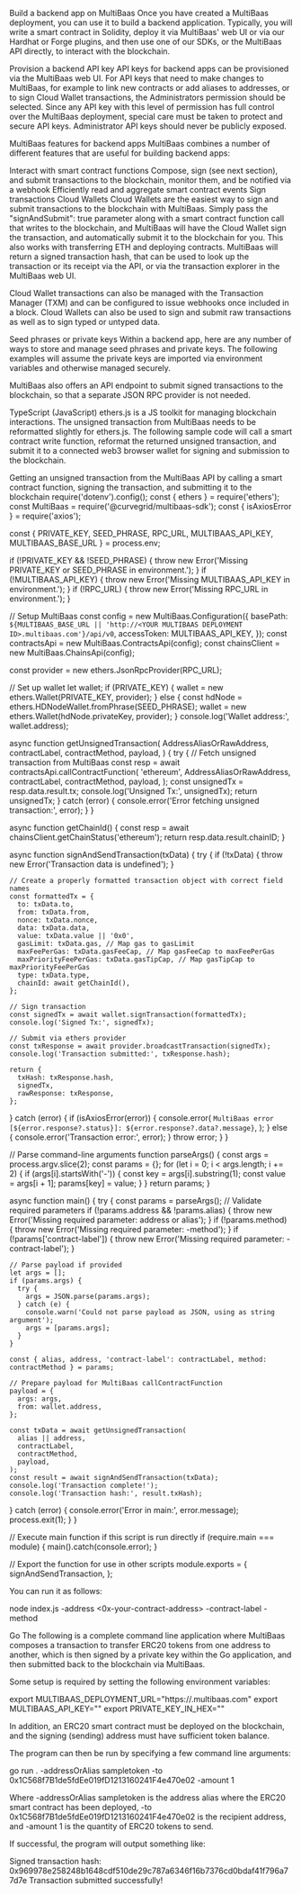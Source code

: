 Build a backend app on MultiBaas
Once you have created a MultiBaas deployment, you can use it to build a backend application. Typically, you will write a smart contract in Solidity, deploy it via MultiBaas' web UI or via our Hardhat or Forge plugins, and then use one of our SDKs, or the MultiBaas API directly, to interact with the blockchain.

Provision a backend API key
API keys for backend apps can be provisioned via the MultiBaas web UI. For API keys that need to make changes to MultiBaas, for example to link new contracts or add aliases to addresses, or to sign Cloud Wallet transactions, the Administrators permission should be selected. Since any API key with this level of permission has full control over the MultiBaas deployment, special care must be taken to protect and secure API keys. Administrator API keys should never be publicly exposed.

MultiBaas features for backend apps
MultiBaas combines a number of different features that are useful for building backend apps:

Interact with smart contract functions
Compose, sign (see next section), and submit transactions to the blockchain, monitor them, and be notified via a webhook
Efficiently read and aggregate smart contract events
Sign transactions
Cloud Wallets
Cloud Wallets are the easiest way to sign and submit transactions to the blockchain with MultiBaas. Simply pass the "signAndSubmit": true parameter along with a smart contract function call that writes to the blockchain, and MultiBaas will have the Cloud Wallet sign the transaction, and automatically submit it to the blockchain for you. This also works with transferring ETH and deploying contracts. MultiBaas will return a signed transaction hash, that can be used to look up the transaction or its receipt via the API, or via the transaction explorer in the MultiBaas web UI.

Cloud Wallet transactions can also be managed with the Transaction Manager (TXM) and can be configured to issue webhooks once included in a block. Cloud Wallets can also be used to sign and submit raw transactions as well as to sign typed or untyped data.

Seed phrases or private keys
Within a backend app, here are any number of ways to store and manage seed phrases and private keys. The following examples will assume the private keys are imported via environment variables and otherwise managed securely.

MultiBaas also offers an API endpoint to submit signed transactions to the blockchain, so that a separate JSON RPC provider is not needed.

TypeScript (JavaScript)
ethers.js is a JS toolkit for managing blockchain interactions. The unsigned transaction from MultiBaas needs to be reformatted slightly for ethers.js. The following sample code will call a smart contract write function, reformat the returned unsigned transaction, and submit it to a connected web3 browser wallet for signing and submission to the blockchain.

Getting an unsigned transaction from the MultiBaas API by calling a smart contract function, signing the transaction, and submitting it to the blockchain
require('dotenv').config();
const { ethers } = require('ethers');
const MultiBaas = require('@curvegrid/multibaas-sdk');
const { isAxiosError } = require('axios');

const { PRIVATE_KEY, SEED_PHRASE, RPC_URL, MULTIBAAS_API_KEY, MULTIBAAS_BASE_URL } = process.env;

if (!PRIVATE_KEY && !SEED_PHRASE) {
  throw new Error('Missing PRIVATE_KEY or SEED_PHRASE in environment.');
}
if (!MULTIBAAS_API_KEY) {
  throw new Error('Missing MULTIBAAS_API_KEY in environment.');
}
if (!RPC_URL) {
  throw new Error('Missing RPC_URL in environment.');
}

// Setup MultiBaas
const config = new MultiBaas.Configuration({
  basePath: `${MULTIBAAS_BASE_URL || 'http://<YOUR MULTIBAAS DEPLOYMENT ID>.multibaas.com'}/api/v0`,
  accessToken: MULTIBAAS_API_KEY,
});
const contractsApi = new MultiBaas.ContractsApi(config);
const chainsClient = new MultiBaas.ChainsApi(config);

const provider = new ethers.JsonRpcProvider(RPC_URL);

// Set up wallet
let wallet;
if (PRIVATE_KEY) {
  wallet = new ethers.Wallet(PRIVATE_KEY, provider);
} else {
  const hdNode = ethers.HDNodeWallet.fromPhrase(SEED_PHRASE);
  wallet = new ethers.Wallet(hdNode.privateKey, provider);
}
console.log('Wallet address:', wallet.address);

async function getUnsignedTransaction(
  AddressAliasOrRawAddress,
  contractLabel,
  contractMethod,
  payload,
) {
  try {
    // Fetch unsigned transaction from MultiBaas
    const resp = await contractsApi.callContractFunction(
      'ethereum',
      AddressAliasOrRawAddress,
      contractLabel,
      contractMethod,
      payload,
    );
    const unsignedTx = resp.data.result.tx;
    console.log('Unsigned Tx:', unsignedTx);
    return unsignedTx;
  } catch (error) {
    console.error('Error fetching unsigned transaction:', error);
  }
}

async function getChainId() {
  const resp = await chainsClient.getChainStatus('ethereum');
  return resp.data.result.chainID;
}

async function signAndSendTransaction(txData) {
  try {
    if (!txData) {
      throw new Error('Transaction data is undefined');
    }

    // Create a properly formatted transaction object with correct field names
    const formattedTx = {
      to: txData.to,
      from: txData.from,
      nonce: txData.nonce,
      data: txData.data,
      value: txData.value || '0x0',
      gasLimit: txData.gas, // Map gas to gasLimit
      maxFeePerGas: txData.gasFeeCap, // Map gasFeeCap to maxFeePerGas
      maxPriorityFeePerGas: txData.gasTipCap, // Map gasTipCap to maxPriorityFeePerGas
      type: txData.type,
      chainId: await getChainId(),
    };

    // Sign transaction
    const signedTx = await wallet.signTransaction(formattedTx);
    console.log('Signed Tx:', signedTx);

    // Submit via ethers provider
    const txResponse = await provider.broadcastTransaction(signedTx);
    console.log('Transaction submitted:', txResponse.hash);

    return {
      txHash: txResponse.hash,
      signedTx,
      rawResponse: txResponse,
    };
  } catch (error) {
    if (isAxiosError(error)) {
      console.error(
        `MultiBaas error [${error.response?.status}]: ${error.response?.data?.message}`,
      );
    } else {
      console.error('Transaction error:', error);
    }
    throw error;
  }
}

// Parse command-line arguments
function parseArgs() {
  const args = process.argv.slice(2);
  const params = {};
  for (let i = 0; i < args.length; i += 2) {
    if (args[i].startsWith('-')) {
      const key = args[i].substring(1);
      const value = args[i + 1];
      params[key] = value;
    }
  }
  return params;
}

async function main() {
  try {
    const params = parseArgs();
    // Validate required parameters
    if (!params.address && !params.alias) {
      throw new Error('Missing required parameter: address or alias');
    }
    if (!params.method) {
      throw new Error('Missing required parameter: -method');
    }
    if (!params['contract-label']) {
      throw new Error('Missing required parameter: -contract-label');
    }

    // Parse payload if provided
    let args = [];
    if (params.args) {
      try {
        args = JSON.parse(params.args);
      } catch (e) {
        console.warn('Could not parse payload as JSON, using as string argument');
        args = [params.args];
      }
    }

    const { alias, address, 'contract-label': contractLabel, method: contractMethod } = params;

    // Prepare payload for MultiBaas callContractFunction
    payload = {
      args: args,
      from: wallet.address,
    };

    const txData = await getUnsignedTransaction(
      alias || address,
      contractLabel,
      contractMethod,
      payload,
    );
    const result = await signAndSendTransaction(txData);
    console.log('Transaction complete!');
    console.log('Transaction hash:', result.txHash);
  } catch (error) {
    console.error('Error in main:', error.message);
    process.exit(1);
  }
}

// Execute main function if this script is run directly
if (require.main === module) {
  main().catch(console.error);
}

// Export the function for use in other scripts
module.exports = {
  signAndSendTransaction,
};


You can run it as follows:

node index.js -address <0x-your-contract-address> -contract-label <your-contract-label> -method <your-contract-method-name>


Go
The following is a complete command line application where MultiBaas composes a transaction to transfer ERC20 tokens from one address to another, which is then signed by a private key within the Go application, and then submitted back to the blockchain via MultiBaas.

Some setup is required by setting the following environment variables:

export MULTIBAAS_DEPLOYMENT_URL="https://<YOUR MULTIBAAS DEPLOYMENT ID>.multibaas.com"
export MULTIBAAS_API_KEY="<YOUR MULTIBAAS DAPP USER API KEY>"
export PRIVATE_KEY_IN_HEX="<PRIVATE KEY FOR SIGNING THE TRANSACTION>"

In addition, an ERC20 smart contract must be deployed on the blockchain, and the signing (sending) address must have sufficient token balance.

The program can then be run by specifying a few command line arguments:

go run . -addressOrAlias sampletoken -to 0x1C568f7B1de5fdEe019fD1213160241F4e470e02 -amount 1


Where -addressOrAlias sampletoken is the address alias where the ERC20 smart contract has been deployed, -to 0x1C568f7B1de5fdEe019fD1213160241F4e470e02 is the recipient address, and -amount 1 is the quantity of ERC20 tokens to send.

If successful, the program will output something like:

Signed transaction hash: 0x969978e258248b1648cdf510de29c787a6346f16b7376cd0bdaf41f796a77d7e
Transaction submitted successfully!
